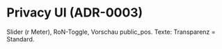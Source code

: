 # Privacy UI (ADR-0003)
Slider (r Meter), RoN-Toggle, Vorschau public_pos. Texte: Transparenz = Standard.
